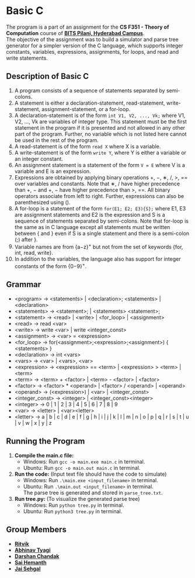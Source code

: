 # Basic C

The program is a part of an assignment for the **CS F351 - Theory of Computation** course of **[BITS Pilani, Hyderabad Campus](https://www.bits-pilani.ac.in/hyderabad/)**.  
The objective of the assignment was to build a simulator and parse tree generator for a simpler version of the C language, which supports integer constants, variables, expressions, assignments, for loops, and read and write statements.

## Description of Basic C

1. A program consists of a sequence of statements separated by semi-colons.
2. A statement is either a declaration-statement, read-statement, write-statement, assignment-statement, or a for-loop.
3. A declaration-statement is of the form `int V1, V2, ..., Vk;` where V1, V2, ..., Vk are variables of integer type. This statement must be the first statement in the program if it is presented and not allowed in any other part of the program. Further, no variable which is not listed here cannot be used in the rest of the program.
4. A read-statement is of the form `read X` where X is a variable.
5. A write-statement is of the form `write Y`, where Y is either a variable or an integer constant.
6. An assignment statement is a statement of the form `V = E` where V is a variable and E is an expression.
7. Expressions are obtained by applying binary operations +, −, ∗, /, >, == over variables
and constants. Note that ∗, / have higher precedence than +, − and +, − have higher precedence than >, ==. All binary operators associate from left to right. Further, expressions can also be parenthesized using ().
8. A for-loop is a statement of the form `for(E1; E2; E3){S};` where E1, E3 are assignment statements and E2 is the expression and S is a sequence of statements separated by semi-colons. Note that for-loop is the same as in C language except all statements must be written between { and } even if S is a single statement and there is a semi-colon (;) after }.
9. Variable names are from {a−z}<sup>+</sup> but not from the set of keywords {for, int, read, write}.
10. In addition to the variables, the language also has support for integer constants of the
form {0−9}<sup>+</sup>.

## Grammar

- \<program> → \<statements> | \<declaration>;  \<statements> | \<declaration>
- \<statements> → \<statement>; | \<statements> \<statement>;
- \<statement> → \<read> | \<write> | \<for_loop> | \<assignment>
- \<read> → read \<var>
- \<write> → write \<var> | write \<integer_const>
- \<assignment> → \<var> = \<expression>
- \<for_loop> → for(\<assignment>;\<expression>;\<assignment>) { \<statements> }
- \<declaration> → int \<vars>
- \<vars> -> \<var> | \<vars>, \<var>
- \<expression> → \<expression> == \<term> | \<expression> > \<term> | \<term>
- \<term> → \<term> + \<factor> | \<term> - \<factor> | \<factor>
- \<factor> → \<factor> * \<operand> | \<factor> / \<operand> | \<operand>
- \<operand> → (\<expression>) | \<var> | \<integer_const>
- \<integer_const> → \<integer> | \<integer_const>\<integer>
- \<integer> → 0 | 1 | 2 | 3 | 4 | 5 | 6 | 7 | 8 | 9
- \<var> → \<letter> | \<var>\<letter>
- \<letter> → a | b | c | d | e | f | g | h | i | j | k | l | m | n | o | p | q | r | s | t | u | v | w | x | y | z

## Running the Program

1. **Compile the main.c file:**
    - Windows: Run `gcc -o main.exe main.c` in terminal.
    - Ubuntu:  Run `gcc -o main.out main.c` in terminal.
2. **Run the code:** (Input text file should have the code to simulate)
    - Windows: Run `.\main.exe <input_filename>` in terminal.
    - Ubuntu:  Run `.\main.out <input_filename>` in terminal.  
    The parse tree is generated and stored in `parse_tree.txt`.
3. **Run tree.py:** (To visualize the generated parse tree)
    - Windows: Run `python tree.py` in terminal.
    - Ubuntu:  Run `python3 tree.py` in terminal.

## Group Members

- **[Ritvik](https://github.com/Code-R57)**
- **[Abhinav Tyagi](https://github.com/Abhiinv)**
- **[Darshan Chandak](https://github.com/DarshanChandak)**
- **[Sai Hemanth](https://github.com/SETRAZ)**
- **[Jai Sehgal](https://github.com/Jai-Sehgal-26)**
